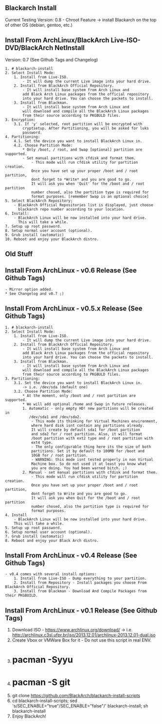 Blackarch Install
-----------------

Current Testing Version: 0.8
    - Chroot Feature
        -> install Blackarch on the top of other OS (debian, gentoo, etc.)


Install From ArchLinux/BlackArch Live-ISO-DVD/BlackArch NetInstall
----------------------------------------------------------------
Version: 0.7 (See Github Tags and Changelog)

    1. # blackarch-install
    2. Select Install Mode:
        1. Install from Live-ISO.
            - It will dump the current Live image into your hard drive.
        2. Install from BlackArch Official Repository.
            - It will install base system from Arch Linux and
            add Black Arch Linux packages from the official repository
            into your hard drive. You can choose the packets to install.
        3. Install from Blackman.
            - It will install base system from Arch Linux and
            will download and compile all the BlackArch Linux packages
            from their source according to PKGBULD files.
    3. Encryption:
        3.1. If 'y' selected, root partition will be encrypted with
            cryptsetup. After Partitioning, you will be asked for luks
            password.
    4. Partitioning:
        4.1. Set the device you want to install BlackArch Linux in.
        4.2. Choose Partition Mode:
            * Only /boot, / root, and Swap [optional] partition are supported.
            - Set manual partitions with cfdisk and format them.
                - This mode will run cfdisk utility for partition creation.
                Once you have set up your proper /boot and / root partition,
                dont forget to *Write* and you are good to go.
                It will ask you when 'Quit' for the /boot and / root partition
                number chosed, also the partition type is required for
                format purposes. [remember Swap is an optional choice]
    5. Select BlackArch Repository;
        - BlackArch Official Repositories list is displayed, just choose
          blackarch repo number according to your location.
    6. Install:
        - BlackArch Linux will be now installed into your hard drive.
          This will take a while.
    7. Setup up root password.
    8. Setup normal user account (optional).
    9. Grub install (automatic)
    10. Reboot and enjoy your BlackArch distro.




Old Stuff
---------

Install From ArchLinux - v0.6 Release (See Github Tags)
--------------------------------------------------------
    - Mirror option added.
    * See Changelog and v0.7 ;)


Install From ArchLinux - v0.5.x Release (See Github Tags)
--------------------------------------------------------
    1. # blackarch-install
    2. Select Install Mode:
        1. Install from Live-ISO.
            - It will dump the current Live image into your hard drive.
        2. Install from BlackArch Official Repository.
            - It will install base system from Arch Linux and
            add Black Arch Linux packages from the official repository
            into your hard drive. You can choose the packets to install.
        3. Install from Blackman.
            - It will install base system from Arch Linux and
            will download and compile all the BlackArch Linux packages
            from their source according to PKGBULD files.
    3. Partitioning:
        3.1. Set the device you want to install BlackArch Linux in.
            -> i.e. /dev/sda (default one)
        3.2. Choose Partition Mode:
            * At the moment, only /boot and / root partition are supported.
            * We will add optional /home and Swap in future releases.
            1. Automatic - only empty HD! new partitions will be created in
               /dev/sda1 and /dev/sda2.
                - This mode its thinking for Virtual Machines environment,
                where hard disk isnt contain any partitions already.
                It will create by default sda1 for /boot partition
                and sda2 for / root partition. Also, it will format
                /boot partition with ext2 type and / root partition with
                ext4 type.
                - The only configurable thing here its the size of both
                partitions. Set it by default to 100MB for /boot and
                10GB for / root partition.
                - WARNING: this mode isnt tested properly in non Virtual
                Machine box. So do not used it at least you know what
                you are doing. You had been warned bitch. ;)
            2. Manual - set manual partitions with cfdisk and format them.
                - This mode will run cfdisk utility for partition creation.
                Once you have set up your proper /boot and / root partition,
                dont forget to Write and you are good to go.
                It will ask you when Quit for the /boot and / root partition
                number chosed, also the partition type is required for
                format purposes.
    4. Install
        - BlackArch Linux will be now installed into your hard drive.
        This will take a while.
    5. Setup up root password.
    6. Setup normal user account (optional).
    7. Grub install (automatic)
    8. Reboot and enjoy your Black Arch distro.


Install From ArchLinux - v0.4 Release (See Github Tags)
--------------------------------------------------------
    - v0.4 comes with several install options:
        1. Install from Live-ISO - Dump everything to your partition.
        2. Install from Repository - Install packages you choose From BlackArch Official Repository.
        3. Install from Blackman - Download And Compile Packages from their PKGBUILD.


Install From ArchLinux - v0.1 Release (See Github Tags)
-------------------------------------------------------
   1. Download ISO - https://www.archlinux.org/download/
	-> i.e. http://archlinux.c3sl.ufpr.br/iso/2013.12.01/archlinux-2013.12.01-dual.iso
   2. Create Vbox or VMWare Box for it - Do not use this script in real ENV.
   3. # pacman -Syyu
   4. # pacman -S git
   5. git clone https://github.com/BlackArch/blackarch-install-scripts
   6. cd blackarch-install-scripts; sed 's/SEC_ENABLE="true"/SEC_ENABLE="false"/' blackarch-install; sh blackarch-install
   7. Enjoy BlackArch!
